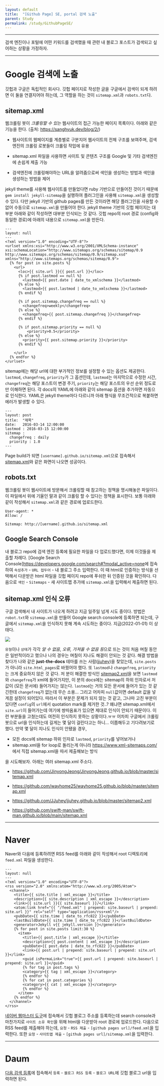 ```yaml
---
layout: default
title:  "[Github Page] SE, portal 검색 노출"
parent: Study
permalink: /study/GithubPageSE/
---
```


***

검색 엔진이나 포털에 어떤 키워드를 검색했을 때 관련 내 블로그 포스트가 검색되고 싶어하는 상황을 가정하자.

***

# Google 검색에 노출

깃헙과 구글은 독립적인 회사다. 깃헙 페이지로 작성한 글을 구글에서 검색이 되게 하려면 이 둘을 연결지어야 하는데, 그 역할을 하는 것이 `sitemap.xml`과 `robots.txt`다. 

## sitemap.xml

웹크롤링 봇이 *크롤링할 수 있는* 웹사이트의 접근 가능한 페이지 목록이다. 아래와 같은 기능을 한다. (출처: <https://sanghyuk.dev/blog/2/>)

- 웹사이트의 웹페이지를 계층별로 구분지어 웹사이트의 전체 구조를 보여주며, 검색엔진의 크롤링 로봇들이 크롤링 작업에 유용

- sitemap.xml 파일을 사용하면 사이트 및 콘텐츠 구조를 Google 및 기타 검색엔진에 손쉽게 제출 가능

- 검색엔진에 크롤링해야하는 URL을 알려줌으로써 색인을 생성하는 방법과 색인을 생성하는 방법을 제어

jekyll theme를 사용해 웹사이트를 만들었다면 ruby 기반으로 만들어진 것이기 때문에 `gem install jekyll-sitemap`을 실행하여 플러그인을 사용해 `sitemap.xml`을 생성할 수 있다. 다만 jekyll 기반의 github pages를 만든 것이라면 해당 플러그인을 사용할 수 없어 수동으로 `sitemap.xml`을 만들어야 한다. jekyll theme 기반의 깃헙 페이지는 대부분 아래와 같이 작성하면 대부분 인식되는 것 같다. 깃헙 repo의 root 경로 (config와 동일한 경로)에 아래의 내용으로 `sitemap.xml`을 만든다. 

```
---
layout: null
---
<?xml version="1.0" encoding="UTF-8"?>
<urlset xmlns:xsi="http://www.w3.org/2001/XMLSchema-instance" xsi:schemaLocation="http://www.sitemaps.org/schemas/sitemap/0.9 http://www.sitemaps.org/schemas/sitemap/0.9/sitemap.xsd" xmlns="http://www.sitemaps.org/schemas/sitemap/0.9">
  {% for post in site.posts %}
    <url>
      <loc>{{ site.url }}{{ post.url }}</loc>
      {% if post.lastmod == null %}
        <lastmod>{{ post.date | date_to_xmlschema }}</lastmod>
      {% else %}
        <lastmod>{{ post.lastmod | date_to_xmlschema }}</lastmod>
      {% endif %}

      {% if post.sitemap.changefreq == null %}
        <changefreq>weekly</changefreq>
      {% else %}
        <changefreq>{{ post.sitemap.changefreq }}</changefreq>
      {% endif %}

      {% if post.sitemap.priority == null %}
          <priority>0.5</priority>
      {% else %}
        <priority>{{ post.sitemap.priority }}</priority>
      {% endif %}

    </url>
  {% endfor %}
</urlset>
```

sitemap에는 해당 url에 대한 부가적인 정보를 설정할 수 있는 옵션도 제공한다. `lastmod`, `changefreq`, `priority`가 그 옵션인데, `lastmod`는 마지막으로 수정한 시간, `changefreq`는 해당 포스트이 변경 주기, `priority`는 해당 포스트의 우선 순위 정도로만 이해하면 된다. 각 docs의 YAML에 아래와 같이 sitemap 옵션을 추가하면 자동으로 인식한다. YAML은 jekyll theme마다 다르니까 아래 형식을 무조건적으로 복붙하면 에러가 발생할 수 있다. 

```
---
layout: post
title:  "제목"
date:   2016-03-14 12:00:00 
lastmod : 2016-03-15 12:00:00
sitemap :
  changefreq : daily
  priority : 1.0
---
```

Page build가 되면 `[username].github.io/sitemap.xml`으로 접속해서 [sitemap.xml](https://s-seo.github.io/sitemap.xml)와 같은 화면이 나오면 성공이다. 




## robots.txt

웹크롤링 봇이 웹사이트에 방문해서 크롤링할 때 참고하는 정책을 명시해놓은 파일이다. 이 파일에서 위에 기울인 말과 같이 크롤링 할 수 있다는 정책을 표시한다. 보통 아래와 같이 작성해서 `sitemap.xml`과 같은 경로에 업로드한다. 

```
User-agent: *
Allow: /

Sitemap: http://[uername].github.io/sitemap.xml
```


## Google Search Console

내 블로그 repo에 검색 엔진 등록에 필요한 파일을 다 업로드했다면, 이제 이것들을 제출할 차례다. [Google Search Console]<https://developers.google.com/search#?modal_active=none>에 접속하여 
`속성추가` - `URL 접두어` - 내 블로그 주소 입력한다. 이 때 html로 인증하는 방식을 선택해서 다운받은 html 파일을 깃헙 페이지 repo에 푸쉬한 뒤 인증된 것을 확인하다. 다음으로 `색인` - `Sitemaps` - 새 사이트맵 추가에 `sitemap.xml`을 입력해서 제출하면 된다.







## sitemap.xml 인식 오류

구글 검색해서 내 사이트가 나오게 하려고 지금 일주일 넘게 시도 중이다. 방법은 `robot.txt`와 `sitemap.xml`을 만들어 Google search console에 등록하면 되는데, 구글에서 `sitemap.xml`을 인식하지 못해 계속 시도하는 중이다. 지금(2022-01-01) 이 상태다.

![](https://s-seo.github.io/assets/images/post_googlesearch_1.png) 

`유형`이나 `상태`가 각각 *알 수 없음*, *오류, 가져올 수 없음 등*으로 뜨는 것이 처음 며칠 동안은 일반적이라고 했으나 나의 경우는 며칠이 지나도 해결이 안되는 것 같다. 해결 방법을 찾다가 나와 같은 **just-the-docs** 테마를 쓰는 사람([jjuhey](https://jjuhey.github.io/docs/trouble-shooting/sitemap-missing/))을 찾았는데, `site.posts`가 아니라 `site.html_pages`로 바꿨어야 했다. 또 `lastmod`나 `changefreq`, `priority`는 크게 중요하지 않은 것 같다. 저 분이 해결한 방식인 [sitemap2.xml](https://jjuhey.github.io/sitemap2.xml)을 보면 `lastmod`와 `changefreq`가 xml에 들어가지만, 이 분의 docs에는 sitemap의 하위 인자로서 저 값이 (모든 문서에) 들어가지는 않는다. `lastmod`는 거의 모든 문서에 들어가 있는 것 같긴한데 `changefreq`가 없는데 무슨 소용... 그리고 어차피 `null`값이면 default 값을 넣게끔 설정이 되어있다. 따라서 이 부분은 문제가 되지 않는 것 같고, 그나마 고친 부분이 있다면 `config`의 `url`에서 quotation mark를 제거한 것..? 왜냐면 sitemap.xml에서 `site.url`이 들어가는데 여기에 쌍따옴표가 있으면 제대로 인식이 안되기 때문이다. 이런 부분들을 고쳤는데도 여전히 인식하지 못하는 상황이다.ㅠㅠ 어차피 구글에서 크롤링 봇으로 url을 인식하는데 길게는 몇 달이 걸린다고는 하니... 이쯤해두고 기다려보기로 했다. 만약 몇 달이 지나도 인식이 안됐을 경우,

- 모든 docs에 sitemap 하위 인자로 `lastmod`, `priority`를 넣어보거나
- sitemap.xml을 for loop로 돌리는게 아니라 <https://www.xml-sitemaps.com/>에서 직접 sitemap.xml을 따서 제출해보는 방식

을 시도해보자. 아래는 여러 sitemap.xml 주소다.

- <https://github.com/JinyongJeong/JinyongJeong.github.io/blob/master/sitemap.xml>

- <https://github.com/wayhome25/wayhome25.github.io/blob/master/sitemap.xml>

- <https://github.com/JJuhey/jjuhey.github.io/blob/master/sitemap2.xml>

- <https://github.com/swift-man/swift-man.github.io/blob/main/sitemap.xml>




***

# Naver

Naver와 다음에 등록하려면 RSS feed를 아래와 같이 작성해서 root 디렉토리에 `feed.xml` 파일을 생성한다. 

```
---
layout: null
---
<?xml version="1.0" encoding="UTF-8"?>
<rss version="2.0" xmlns:atom="http://www.w3.org/2005/Atom">
  <channel>
    <title>{{ site.title | xml_escape }}</title>
    <description>{{ site.description | xml_escape }}</description>
    <link>{{ site.url }}{{ site.baseurl }}/</link>
    <atom:link href="{{ "/feed.xml" | prepend: site.baseurl | prepend: site.url }}" rel="self" type="application/rss+xml"/>
    <pubDate>{{ site.time | date_to_rfc822 }}</pubDate>
    <lastBuildDate>{{ site.time | date_to_rfc822 }}</lastBuildDate>
    <generator>Jekyll v{{ jekyll.version }}</generator>
    {% for post in site.posts limit:30 %}
      <item>
        <title>{{ post.title | xml_escape }}</title>
        <description>{{ post.content | xml_escape }}</description>
        <pubDate>{{ post.date | date_to_rfc822 }}</pubDate>
        <link>{{ post.url | prepend: site.baseurl | prepend: site.url }}</link>
        <guid isPermaLink="true">{{ post.url | prepend: site.baseurl | prepend: site.url }}</guid>
        {% for tag in post.tags %}
        <category>{{ tag | xml_escape }}</category>
        {% endfor %}
        {% for cat in post.categories %}
        <category>{{ cat | xml_escape }}</category>
        {% endfor %}
      </item>
    {% endfor %}
  </channel>
</rss>
```

[네이버 웹마스터 도구](https://searchadvisor.naver.com/)에 접속해서 깃헙 블로그 주소를 등록하는데 search console과 마찬가지로 `사이트 소유 확인`을 위해 html을 다운받아 root 경로에 업로드한다. 다음으로 RSS feed를 제출해야 하는데, `요청` - `RSS 제출` - `[github pages url]/feed.xml`을 입력한다. 또한 `요청` - `사이트맵 제출` - `[github pages url]/sitemap.xml`을 입력한다.


***

# Daum

[다음 검색 등록](https://register.search.daum.net/index.daum)에 접속해서 `등록` - `블로그 RSS 등록` - `블로그 URL`에 깃헙 블로그 url을 입력하면 된다.

